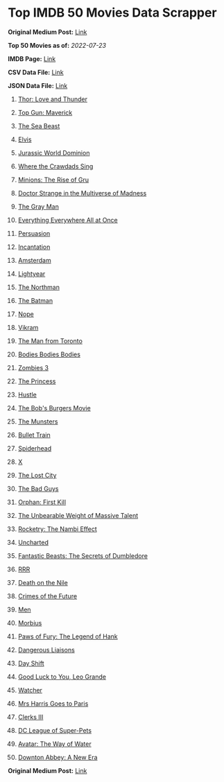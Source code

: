 # Top IMDB 50 Movies Data Scrapper

**Original Medium Post:** [Link](https://medium.com/@nishantsahoo/which-movie-should-i-watch-5c83a3c0f5b1) 

**Top 50 Movies as of:** _2022-07-23_

**IMDB Page:** [Link](http://www.imdb.com/search/title?release_date=2022,2022&title_type=feature)

**CSV Data File:** [Link](/Data/data.csv)

**JSON Data File:** [Link](/Data/data.json)

1. [Thor: Love and Thunder](https://www.imdb.com/title/tt10648342/?ref_=adv_li_tt)

2. [Top Gun: Maverick](https://www.imdb.com/title/tt1745960/?ref_=adv_li_tt)

3. [The Sea Beast](https://www.imdb.com/title/tt9288046/?ref_=adv_li_tt)

4. [Elvis](https://www.imdb.com/title/tt3704428/?ref_=adv_li_tt)

5. [Jurassic World Dominion](https://www.imdb.com/title/tt8041270/?ref_=adv_li_tt)

6. [Where the Crawdads Sing](https://www.imdb.com/title/tt9411972/?ref_=adv_li_tt)

7. [Minions: The Rise of Gru](https://www.imdb.com/title/tt5113044/?ref_=adv_li_tt)

8. [Doctor Strange in the Multiverse of Madness](https://www.imdb.com/title/tt9419884/?ref_=adv_li_tt)

9. [The Gray Man](https://www.imdb.com/title/tt1649418/?ref_=adv_li_tt)

10. [Everything Everywhere All at Once](https://www.imdb.com/title/tt6710474/?ref_=adv_li_tt)

11. [Persuasion](https://www.imdb.com/title/tt13456318/?ref_=adv_li_tt)

12. [Incantation](https://www.imdb.com/title/tt18968540/?ref_=adv_li_tt)

13. [Amsterdam](https://www.imdb.com/title/tt10304142/?ref_=adv_li_tt)

14. [Lightyear](https://www.imdb.com/title/tt10298810/?ref_=adv_li_tt)

15. [The Northman](https://www.imdb.com/title/tt11138512/?ref_=adv_li_tt)

16. [The Batman](https://www.imdb.com/title/tt1877830/?ref_=adv_li_tt)

17. [Nope](https://www.imdb.com/title/tt10954984/?ref_=adv_li_tt)

18. [Vikram](https://www.imdb.com/title/tt9179430/?ref_=adv_li_tt)

19. [The Man from Toronto](https://www.imdb.com/title/tt11671006/?ref_=adv_li_tt)

20. [Bodies Bodies Bodies](https://www.imdb.com/title/tt8110652/?ref_=adv_li_tt)

21. [Zombies 3](https://www.imdb.com/title/tt14301252/?ref_=adv_li_tt)

22. [The Princess](https://www.imdb.com/title/tt13406136/?ref_=adv_li_tt)

23. [Hustle](https://www.imdb.com/title/tt8009428/?ref_=adv_li_tt)

24. [The Bob's Burgers Movie](https://www.imdb.com/title/tt7466442/?ref_=adv_li_tt)

25. [The Munsters](https://www.imdb.com/title/tt14813212/?ref_=adv_li_tt)

26. [Bullet Train](https://www.imdb.com/title/tt12593682/?ref_=adv_li_tt)

27. [Spiderhead](https://www.imdb.com/title/tt9783600/?ref_=adv_li_tt)

28. [X](https://www.imdb.com/title/tt13560574/?ref_=adv_li_tt)

29. [The Lost City](https://www.imdb.com/title/tt13320622/?ref_=adv_li_tt)

30. [The Bad Guys](https://www.imdb.com/title/tt8115900/?ref_=adv_li_tt)

31. [Orphan: First Kill](https://www.imdb.com/title/tt11851548/?ref_=adv_li_tt)

32. [The Unbearable Weight of Massive Talent](https://www.imdb.com/title/tt11291274/?ref_=adv_li_tt)

33. [Rocketry: The Nambi Effect](https://www.imdb.com/title/tt9263550/?ref_=adv_li_tt)

34. [Uncharted](https://www.imdb.com/title/tt1464335/?ref_=adv_li_tt)

35. [Fantastic Beasts: The Secrets of Dumbledore](https://www.imdb.com/title/tt4123432/?ref_=adv_li_tt)

36. [RRR](https://www.imdb.com/title/tt8178634/?ref_=adv_li_tt)

37. [Death on the Nile](https://www.imdb.com/title/tt7657566/?ref_=adv_li_tt)

38. [Crimes of the Future](https://www.imdb.com/title/tt14549466/?ref_=adv_li_tt)

39. [Men](https://www.imdb.com/title/tt13841850/?ref_=adv_li_tt)

40. [Morbius](https://www.imdb.com/title/tt5108870/?ref_=adv_li_tt)

41. [Paws of Fury: The Legend of Hank](https://www.imdb.com/title/tt4428398/?ref_=adv_li_tt)

42. [Dangerous Liaisons](https://www.imdb.com/title/tt15548032/?ref_=adv_li_tt)

43. [Day Shift](https://www.imdb.com/title/tt13314558/?ref_=adv_li_tt)

44. [Good Luck to You, Leo Grande](https://www.imdb.com/title/tt13352968/?ref_=adv_li_tt)

45. [Watcher](https://www.imdb.com/title/tt12004038/?ref_=adv_li_tt)

46. [Mrs Harris Goes to Paris](https://www.imdb.com/title/tt5151570/?ref_=adv_li_tt)

47. [Clerks III](https://www.imdb.com/title/tt11128440/?ref_=adv_li_tt)

48. [DC League of Super-Pets](https://www.imdb.com/title/tt8912936/?ref_=adv_li_tt)

49. [Avatar: The Way of Water](https://www.imdb.com/title/tt1630029/?ref_=adv_li_tt)

50. [Downton Abbey: A New Era](https://www.imdb.com/title/tt11703710/?ref_=adv_li_tt)

**Original Medium Post:** [Link](https://medium.com/@nishantsahoo/which-movie-should-i-watch-5c83a3c0f5b1) 
